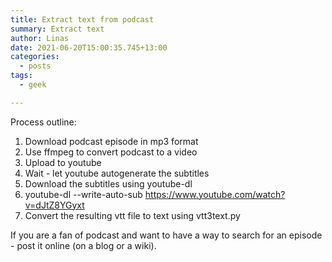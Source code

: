 ```yaml
---
title: Extract text from podcast
summary: Extract text
author: Linas
date: 2021-06-20T15:00:35.745+13:00
categories:
  - posts
tags:
  - geek

---
```


Process outline:
1. Download podcast episode in mp3 format
2. Use ffmpeg to convert podcast to a video
3. Upload to youtube
4. Wait - let youtube autogenerate the subtitles
5. Download the subtitles using youtube-dl
6. youtube-dl --write-auto-sub https://www.youtube.com/watch?v=dJtZ8YGyxt
7. Convert the resulting vtt file to text using vtt3text.py


If you are a fan of podcast and want to have a way to search for an episode - post it online (on a blog or a wiki).
